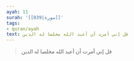 ```yaml
---
ayah: 11
surah: '[[039|سورة]]'
tags:
- quran/ayah
text: قل إني أمرت أن أعبد الله مخلصا له الدين
---
```

> قل إني أمرت أن أعبد الله مخلصا له الدين
